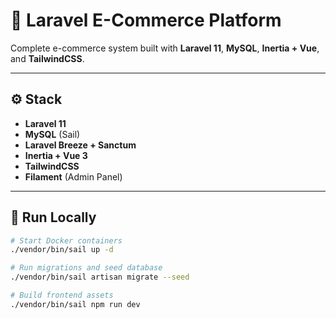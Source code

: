 # 🛒 Laravel E-Commerce Platform

Complete e-commerce system built with **Laravel 11**, **MySQL**, **Inertia + Vue**, and **TailwindCSS**.

---

## ⚙️ Stack
- **Laravel 11**  
- **MySQL** (Sail)  
- **Laravel Breeze + Sanctum**  
- **Inertia + Vue 3**  
- **TailwindCSS**  
- **Filament** (Admin Panel)

---

## 🚀 Run Locally
```bash
# Start Docker containers
./vendor/bin/sail up -d

# Run migrations and seed database
./vendor/bin/sail artisan migrate --seed

# Build frontend assets
./vendor/bin/sail npm run dev
